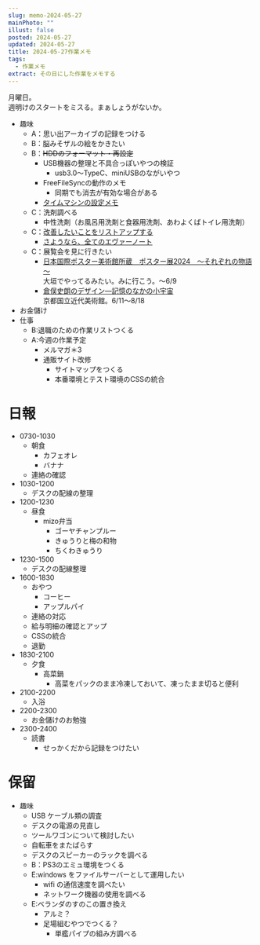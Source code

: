 ```yaml
---
slug: memo-2024-05-27
mainPhoto: ""
illust: false
posted: 2024-05-27
updated: 2024-05-27
title: 2024-05-27作業メモ
tags:
  - 作業メモ
extract: その日にした作業をメモする
---
```


月曜日。  
週明けのスタートをミスる。まぁしょうがないか。

- 趣味
  - A：思い出アーカイブの記録をつける
  - B：脳みそザルの絵をかきたい
  - B：~~HDDのフォーマット・再設定~~
    - USB機器の整理と不具合っぽいやつの検証
      - usb3.0〜TypeC、miniUSBのながいやつ
    - FreeFileSyncの動作のメモ
      - 同期でも消去が有効な場合がある
    - [タイムマシンの設定メモ](https://support.apple.com/ja-jp/guide/mac-help/mh15139/mac)
  - C：洗剤調べる
    - 中性洗剤（お風呂用洗剤と食器用洗剤、あわよくばトイレ用洗剤）
  - C：[改善したいことをリストアップする](2022-03-07-改善したいこと・欲しいもの・やりたいこと.md) 
    - [さようなら、全てのエヴァーノート](https://honeshabri.hatenablog.com/entry/Evernote_to_Obsidian)  
  - C：展覧会を見に行きたい
    - [日本国際ポスター美術館所蔵　ポスター展2024　～それぞれの物語～](https://www.japandesign.ne.jp/event/postermuseum-ogaki-2024/)  
    大垣でやってるみたい。みに行こう。〜6/9
    - [倉俣史朗のデザイン―記憶のなかの小宇宙](https://www.momak.go.jp/Japanese/exhibitionarchive/2024/459.html)  
      京都国立近代美術館。6/11〜8/18
- お金儲け
- 仕事
  - B:退職のための作業リストつくる
  - A:今週の作業予定
    - メルマガ＊3
    - 通販サイト改修
      - サイトマップをつくる
      - 本番環境とテスト環境のCSSの統合

# 日報

- 0730-1030
  - 朝食
    - カフェオレ
    - バナナ
  - 連絡の確認
- 1030-1200
  - デスクの配線の整理
- 1200-1230
  - 昼食
    - mizo弁当
      - ゴーヤチャンプルー
      - きゅうりと梅の和物
      - ちくわきゅうり
- 1230-1500
  - デスクの配線整理
- 1600-1830
  - おやつ
    - コーヒー
    - アップルパイ
  - 連絡の対応
  - 給与明細の確認とアップ
  - CSSの統合
  - 退勤
- 1830-2100
  - 夕食
    - 高菜鍋
      - 高菜をパックのまま冷凍しておいて、凍ったまま切ると便利
- 2100-2200
  - 入浴
- 2200-2300
  - お金儲けのお勉強
- 2300-2400
  - 読書
    - せっかくだから記録をつけたい
# 保留

- 趣味
  - USB ケーブル類の調査
  - デスクの電源の見直し
  - ツールワゴンについて検討したい
  - 自転車をまたばらす
  - デスクのスピーカーのラックを調べる
  - B：PS3のエミュ環境をつくる
  - E:windows をファイルサーバーとして運用したい
    - wifi の通信速度を調べたい
    - ネットワーク機器の使用を調べる
  - E:ベランダのすのこの置き換え
    - アルミ？
    - 足場組むやつでつくる？
      - 単艦パイプの組み方調べる

